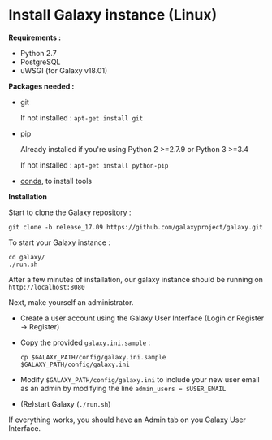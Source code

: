 Install Galaxy instance (Linux)
===============================

**Requirements :**

- Python 2.7
- PostgreSQL
- uWSGI (for Galaxy v18.01)

**Packages needed :**

- git

    If not installed : `apt-get install git`

- pip

    Already installed if you're using Python 2 >=2.7.9 or Python 3 >=3.4

    If not installed : `apt-get install python-pip`

- [conda](https://conda.io/docs/user-guide/install/linux.html), to install tools


**Installation**

Start to clone the Galaxy repository :

`git clone -b release_17.09 https://github.com/galaxyproject/galaxy.git`


To start your Galaxy instance :

```
cd galaxy/
./run.sh
```

After a few minutes of installation, our galaxy instance should be running on `http://localhost:8080`


Next, make yourself an administrator.

- Create a user account using the Galaxy User Interface (Login or Register -> Register)

- Copy the provided `galaxy.ini.sample` : 

    `cp $GALAXY_PATH/config/galaxy.ini.sample $GALAXY_PATH/config/galaxy.ini`

- Modify `$GALAXY_PATH/config/galaxy.ini` to include your new user email as an admin by modifying the line `admin_users = $USER_EMAIL`

- (Re)start Galaxy (`./run.sh`)

If everything works, you should have an Admin tab on you Galaxy User Interface.
  
